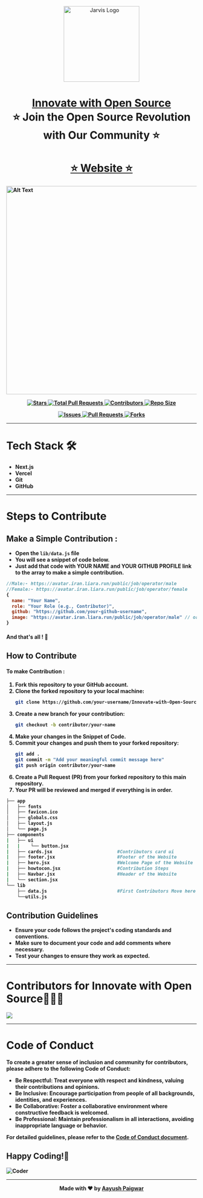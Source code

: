 <p align="center"><img src="https://hacktoberfest.com/_next/static/media/logo-hacktoberfest-11--footer.cc639da3.svg" alt="Jarvis Logo" width="auto" height="200"></p>


<h1 align="center" style="border-bottom: none">
    <b>
        <a href="https://innovate-with-open-soucre.vercel.app/">Innovate with Open Source</a><br>
    </b>
    ⭐️  Join the Open Source Revolution with Our Community ⭐️ <br>
</h1>

<h1 align="center" style="border-bottom: none">
    <b>
        <a href="https://innovate-with-opensource.netlify.app/">⭐️ Website ⭐️</a><br>     
</h1>
<img src="https://github.com/jarvis-ghrce/Innovate-with-Open-Soucre/blob/main/readme-assets/website.gif" width="1920" height="550" alt="Alt Text">


<p align="center">
    <a href="https://github.com/AayushPaigwar/Innovate-with-Open-Soucre/stargazers">
        <img src="https://img.shields.io/github/stars/AayushPaigwar/Innovate-with-Open-Soucre?style=social" alt="Stars">
    </a>
    <a href="https://github.com/AayushPaigwar/Innovate-with-Open-Soucre/pulls">
        <img src="https://img.shields.io/badge/Total%20PRs-91-brightgreen" alt="Total Pull Requests">
    </a>
    <a href="https://github.com/AayushPaigwar/Innovate-with-Open-Soucre/graphs/contributors">
        <img src="https://img.shields.io/github/contributors/AayushPaigwar/Innovate-with-Open-Soucre" alt="Contributors">
    </a>
    <a href="https://github.com/AayushPaigwar/Innovate-with-Open-Soucre">
        <img src="https://img.shields.io/github/repo-size/AayushPaigwar/Innovate-with-Open-Soucre" alt="Repo Size">
    </a>
</p>

<p align="center">
 <a href="https://github.com/AayushPaigwar/Innovate-with-Open-Soucre/issues">
        <img src="https://img.shields.io/github/issues/AayushPaigwar/Innovate-with-Open-Soucre" alt="Issues">
    </a>
    <a href="https://github.com/AayushPaigwar/Innovate-with-Open-Soucre/pulls">
        <img src="https://img.shields.io/github/issues-pr/AayushPaigwar/Innovate-with-Open-Soucre" alt="Pull Requests">
    </a>
     <a href="https://github.com/AayushPaigwar/Innovate-with-Open-Soucre/network/members">
        <img src="https://img.shields.io/github/forks/AayushPaigwar/Innovate-with-Open-Soucre" alt="Forks">
    </a>
    </p>

---

# Tech Stack 🛠️
- **Next.js**
- **Vercel**
- **Git**
- **GitHub**

---



# Steps to Contribute
## Make a Simple Contribution :

- Open the `lib/data.js` file
- You will see a snippet of code below.
- Just add that code with YOUR NAME and YOUR GITHUB PROFILE link to the array to make a simple contribution.

```javascript
//Male:- https://avatar.iran.liara.run/public/job/operator/male
//Female:- https://avatar.iran.liara.run/public/job/operator/female
{
  name: "Your Name",
  role: "Your Role (e.g., Contributor)",
  github: "https://github.com/your-github-username",
  image: "https://avatar.iran.liara.run/public/job/operator/male" // or your image URL
}
```
#### And that's all ! 🚀

## How to Contribute

#### To make Contribution :
1. Fork this repository to your GitHub account.
2. Clone the forked repository to your local machine:
   ```bash
   git clone https://github.com/your-username/Innovate-with-Open-Source.git
   ```
3. Create a new branch for your contribution:
   ```bash
   git checkout -b contributor/your-name
   ```
4. Make your changes in the Snippet of Code.
5. Commit your changes and push them to your forked repository:
   ```bash
   git add .
   git commit -m "Add your meaningful commit message here"
   git push origin contributor/your-name
   ```
6. Create a Pull Request (PR) from your forked repository to this main repository.
7. Your PR will be reviewed and merged if everything is in order.

```bash
├── app
│   ├── fonts
│   ├── favicon.ico
│   ├── globals.css
│   ├── layout.js
│   └── page.js
├── components
|   ├── ui
|   |    └── button.jsx
|   ├── cards.jsx                        #Contributors card ui
|   ├── footer.jsx                       #Footer of the Website
|   ├── hero.jsx                         #Welcome Page of the Website
|   ├── howtocon.jsx                     #Contribution Steps
|   ├── Navbar.jsx                       #Header of the Website
|   └── section.jsx
└── lib
    ├── data.js                          #First Contributors Move here 👋🏻
    └──utils.js
```

## Contribution Guidelines

- Ensure your code follows the project's coding standards and conventions.
- Make sure to document your code and add comments where necessary.
- Test your changes to ensure they work as expected.

---

# Contributors for **Innovate with Open Source**🧑🏻‍💻
<a href="https://github.com/aayushpaigwar/Innovate-with-Open-Soucre/graphs/contributors">
  <img src="https://contrib.rocks/image?repo=aayushpaigwar/Innovate-with-Open-Soucre" />
</a>


---

# Code of Conduct

To create a greater sense of inclusion and community for contributors, please adhere to the following Code of Conduct:

- **Be Respectful**: Treat everyone with respect and kindness, valuing their contributions and opinions.
- **Be Inclusive**: Encourage participation from people of all backgrounds, identities, and experiences.
- **Be Collaborative**: Foster a collaborative environment where constructive feedback is welcomed.
- **Be Professional**: Maintain professionalism in all interactions, avoiding inappropriate language or behavior.

For detailed guidelines, please refer to the [Code of Conduct document](https://github.com/AayushPaigwar/Innovate-with-Open-Soucre/blob/main/CODE_OF_CONDUCT.md).

## Happy Coding!🚀


![Coder](https://github.com/user-attachments/assets/e9607efc-0302-4518-9a80-535235a14aa3)


---

<div align="center">
  
Made with ❤️ by [Aayush Paigwar](https://github.com/AayushPaigwar)
</div>
